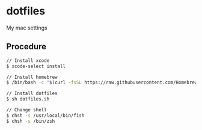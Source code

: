 # dotfiles
My mac settings

## Procedure

```sh
// Install xcode
$ xcode-select install

// Install homebrew
$ /bin/bash -c "$(curl -fsSL https://raw.githubusercontent.com/Homebrew/install/HEAD/install.sh)"

// Install dotfiles
$ sh dotfiles.sh

// Change shell
$ chsh -s /usr/local/bin/fish
$ chsh -s /bin/zsh
```


